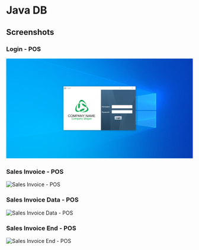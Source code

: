 # Java DB



## Screenshots

### Login - POS
![login - POS](https://github.com/farazshahjahan/JAVA_DB/blob/main/JAVA%20DB/JAVA%20DB/screenshots/java-pos-login.png)

### Sales Invoice - POS
![Sales Invoice - POS]()

### Sales Invoice Data - POS
![Sales Invoice Data - POS]()

### Sales Invoice End - POS
![Sales Invoice End - POS]()
